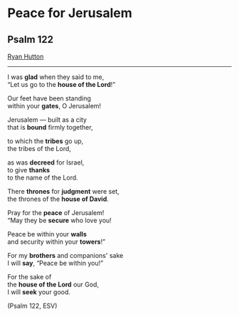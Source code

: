 <!-- .slide: <%= bg("unsplash-Jztmx9yqjBw-stars.jpg") %> id="title" -->

# Peace for Jerusalem
## Psalm 122

[Ryan Hutton](https://unsplash.com/photos/Jztmx9yqjBw "caption")

>>>

---

<div class="imgbox fulltext">
<div>

I was **glad** when they said to me,<br>
    “Let us go to the **house of the Lord**!”

Our feet have been standing <br/>
    within your **gates**, O Jerusalem!

Jerusalem — built as a city <br/>
    that is **bound** firmly together,

to which the **tribes** go up, <br/>
    the tribes of the Lord,

as was **decreed** for Israel, <br/>
    to give **thanks** <br/>
    to the name of the Lord.

There **thrones** for **judgment** were set, <br/>
    the thrones of the **house of David**.

</div>
<div>

Pray for the **peace** of Jerusalem! <br/>
    “May they be **secure** who love you!

Peace be within your **walls** <br/>
    and security within your **towers**!”

For my **brothers** and companions' sake <br/>
    I will **say**, “Peace be within you!”

For the sake of <br/>
    the **house of the Lord** our God, <br/>
    I will **seek** your good.

(Psalm 122, ESV)
</div>
</div>
